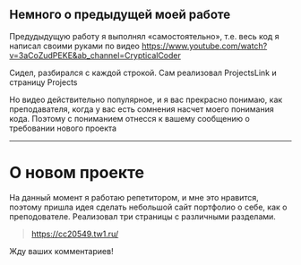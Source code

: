 ## Немного о предыдущей моей работе
Предудыдущую работу я выполнял «самостоятельно», т.е. весь код я написал своими руками по видео https://www.youtube.com/watch?v=3aCoZudPEKE&ab_channel=CrypticalCoder

Сидел, разбирался с каждой строкой. Сам реализовал ProjectsLink и страницу Projects

Но видео действительно популярное, и я вас прекрасно понимаю, как преподавателя, когда у вас есть сомнения насчет моего понимания кода.
Поэтому с пониманием отнесся к вашему сообщению о требовании нового проекта

---

# О новом проекте
На данный момент я работаю репетитором, и мне это нравится, поэтому пришла идея сделать небольшой сайт портфолио о себе, как о преподователе.
Реализовал три страницы с различными разделами.

> https://cc20549.tw1.ru/

Жду ваших комментариев!
